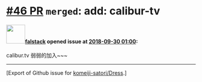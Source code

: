 # [\#46 PR](https://github.com/komeiji-satori/Dress/pull/46) `merged`: add: calibur-tv

#### <img src="https://avatars.githubusercontent.com/u/16357724?u=36c465dac1b0e416ceb406c180d6d22806fa27a1&v=4" width="50">[falstack](https://github.com/falstack) opened issue at [2018-09-30 01:00](https://github.com/komeiji-satori/Dress/pull/46):

calibur.tv 弱弱的加入~~~




-------------------------------------------------------------------------------



[Export of Github issue for [komeiji-satori/Dress](https://github.com/komeiji-satori/Dress).]

